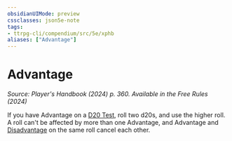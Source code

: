 ```yaml
---
obsidianUIMode: preview
cssclasses: json5e-note
tags:
- ttrpg-cli/compendium/src/5e/xphb
aliases: ["Advantage"]
---
```

# Advantage
*Source: Player's Handbook (2024) p. 360. Available in the Free Rules (2024)* 

If you have Advantage on a [D20 Test](d20-test-xphb.md), roll two d20s, and use the higher roll. A roll can't be affected by more than one Advantage, and Advantage and [Disadvantage](disadvantage-xphb.md) on the same roll cancel each other.